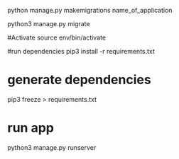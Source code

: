 python manage.py makemigrations name_of_application

python3 manage.py migrate

#Activate
source env/bin/activate

#run dependencies 
pip3 install -r requirements.txt

# generate dependencies 
pip3 freeze > requirements.txt

# run app
python3 manage.py runserver